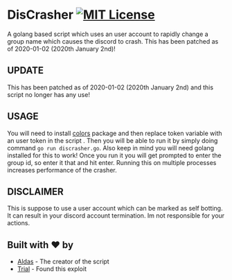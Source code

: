 # DisCrasher [![MIT License](https://img.shields.io/badge/LICENSE-MIT-brightgreen?style=for-the-badge)](https://github.com/AXDZ/LOOKIP/blob/master/LICENSE)
A golang based script which uses an user account to rapidly change a group name which causes the discord to crash. This has been patched as of 2020-01-02 (2020th January 2nd)!

## UPDATE
This has been patched as of 2020-01-02 (2020th January 2nd) and this script no longer has any use!

## USAGE
You will need to install [colors](https://github.com/fatih/color) package and then replace token variable with an user token in the script
. Then you will be able to run it by simply doing command ```go run discrasher.go```. Also keep in mind you will need golang installed for this to work! Once you run it you will get prompted to enter the group id, so enter it that and hit enter. Running this on multiple processes increases performance of the crasher.

## DISCLAIMER
This is suppose to use a user account which can be marked as self botting. It can result in your discord account termination. Im not responsible for your actions.

## Built with ❤️ by

* [Aldas](https://github.com/AXDZ) - The creator of the script
* [Trial](https://github.com/Giggl3z) - Found this exploit
